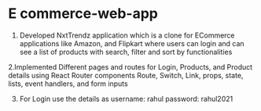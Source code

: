 # E commerce-web-app
1. Developed NxtTrendz application which is a clone for ECommerce applications like Amazon, and Flipkart where users can login and can see a list of products with search, filter and sort by functionalities

2.Implemented Different pages and routes for Login, Products, and Product details using React Router components Route, Switch, Link, props, state, lists, event handlers, and form inputs

3. For Login use the details as
   username: rahul
   password: rahul2021

